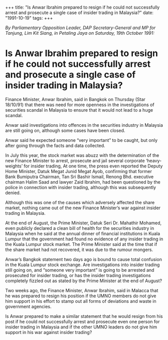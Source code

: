 +++ 
title: "Is Anwar Ibrahim prepared to resign if he could not successfully arrest and prosecute a single case of insider trading in Malaysia?"
date: "1991-10-19"
tags:
+++

_By Parliamentary Opposition Leader, DAP Secretary-General and MP for Tanjung, Lim Kit Siang, in Petaling Jaya on Saturday, 19th October 1991:_

# Is Anwar Ibrahim prepared to resign if he could not successfully arrest and prosecute a single case of insider trading in Malaysia?

Finance Minister, Anwar Ibrahim, said in Bangkok on Thursday (Star 18/10/91) that there was need for more openness in the investigations of securities scandal in Malaysia to ensure that it would not lead to a huge scandal.</u>

Anwar said investigations into offences in the securities industry in Malaysia are still going on, although some cases have been closed.

Anwar said he expected someone “very important” to be caught, but only after going through the facts and data collected.

In July this year, the  stock market was abuzz with the determination of the new Finance Minister to arrest, prosecute and jail several corporate ‘heavy-weights’ for insider trading, At one time, the press even reported the Deputy Home Minister, Datuk Megat Junid Megat Ayob, confirming that former Bank Bumiputra Chairman, Tan Sri Bashir Ismail, Renong Bhd. executive chairman Halim Saad and lawyer Zaid Ibrahim, had been questioned by the police in connection with insider trading, although this was subsequently denied.

Although this was one of the causes which adversely affected the share market, nothing came out of the new Finance Minister’s war against insider trading in Malaysia.

At the end of August, the Prime Minister, Datuk Seri Dr. Mahathir Mohamed, even publicly declared a clean bill of health for the securities industry in Malaysia when he said at the annual dinner of financial institutions in Kuala Lumpur that the government had found no evidence of any insider trading in the Kuala Lumpur stock market. The Prime Minister said at the time that if the share market had not recovered, it was due to the rumour mongers.

Anwar’s Bangkok statement two days ago is bound to cause total confusion in the Kuala Lumpur stock exchange. Are investigations into insider trading still going on, and “someone very important” is going to be arrested and prosecuted for insider trading, or has the insider trading investigations completely fizzled out as stated by the Prime Minister at the end of August?

Two weeks ago, the Finance Minister, Anwar Ibrahim, said in Malacca that he was prepared to resign his position if the UMNO members do not give him support in his effort to stamp out all forms of deviations and waste in government agencies.

Is Anwar prepared to make a similar statement that he would resign from his post if he could not successfully arrest and prosecute even one person for insider trading in Malaysia and if the other UMNO leaders do not give him support in his war against insider trading?
 
